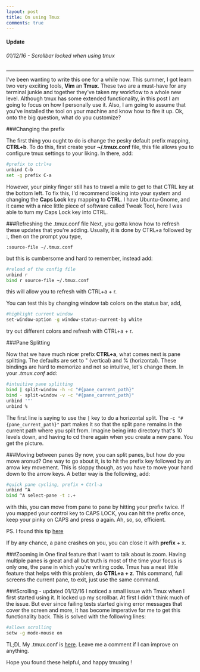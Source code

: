 ```yaml
---
layout: post
title: On using Tmux 
comments: true
---
```


#### Update

###### 01/12/16 - Scrollbar locked when using tmux

<hr>

I've been wanting to write this one for a while now. This summer, I got learn two very exciting tools, **Vim** an **Tmux**. These two are a must-have for any terminal junkie and together they've taken my workflow to a whole new level. Although tmux has some extended functionality, in this post I am going to focus on how I personally use it. Also, I am going to assume that you've installed the tool on your machine and know how to fire it up. Ok, onto the big question, what do you customize?

###Changing the prefix

The first thing you ought to do is change the pesky default prefix mapping, **CTRL+b**. To do this, first create your **~/.tmux.conf** file, this file allows you to configure tmux settings to your liking. In there, add: 

~~~ sh
#prefix to ctrl+a
unbind C-b
set -g prefix C-a 
~~~

However, your pinky finger still has to travel a mile to get to that CTRL key at the bottom left. To fix this, I'd recommend looking into your system and changing the **Caps Lock** key mapping to **CTRL**. I have Ubuntu-Gnome, and it came with a nice little piece of software called Tweak Tool, here I was able to turn my Caps Lock key into CTRL.

###Refreshing the .tmux.conf file
Next, you gotta know how to refresh these updates that you're adding. Usually, it is done by CTRL+a followed by :, then on the prompt you type, 

```:source-file ~/.tmux.conf```

but this is cumbersome and hard to remember, instead add:

~~~ sh
#reload of the config file
unbind r
bind r source-file ~/.tmux.conf
~~~

this will allow you to refresh with CTRL+a + r.

You can test this by changing window tab colors on the status bar, add,

~~~ sh
#highlight current window
set-window-option -g window-status-current-bg white 
~~~

try out different colors and refresh with CTRL+a + r.

###Pane Splitting

Now that we have much nicer prefix **CTRL+a**, what comes next is pane splitting. The defaults are set to " (vertical) and % (horizontal). These bindings are hard to memorize and not so intuitive, let's change them. In your *.tmux.conf* add:

~~~ sh
#intuitive pane splitting
bind | split-window -h -c "#{pane_current_path}"
bind - split-window -v -c "#{pane_current_path}"
unbind '"'
unbind %
~~~

The first line is saying to use the ```|``` key to do a horizontal split. The ```-c "#{pane_current_path}"``` part makes it so that the split pane remains in the current path where you split from. Imagine being into directory that's 10 levels down, and having to cd there again when you create a new pane. You get the picture.

###Moving between panes
By now, you can split panes, but how do you move aronud? One way to go about it, is to hit the prefix key followed by an arrow key movement. This is sloppy though, as you have to move your hand down to the arrow keys. A better way is the following, add:

~~~ sh
#quick pane cycling, prefix + Ctrl-a 
unbind ^A
bind ^A select-pane -t :.+
~~~

with this, you can move from pane to pane by hitting your prefix twice.
If you mapped your control key to CAPS LOCK, you can hit the prefix once, keep your pinky on CAPS and press *a* again. Ah, so, so, efficient.

PS. I found this tip [here](https://robots.thoughtbot.com/a-tmux-crash-course)

If by any chance, a pane crashes on you, you can close it with **prefix** + x.

###Zooming in
One final feature that I want to talk about is zoom. Having multiple panes is great and all but truth is most of the time your focus is only one, the pane in which you're writing code. Tmux has a neat little feature that helps with this problem, do **CTRL+a + z**. This command, full screens the current pane, to exit, just use the same command.

###Scrolling - updated 01/12/16
I noticed a small issue with Tmux when I first started using it. It locked up my scrollbar. At first I didn't think much of the issue. But ever since failing tests started giving error messages that cover the screen and more, it has become imperative for me to get this functionality back. This is solved with the following lines:

~~~ sh
#allows scrolling
setw -g mode-mouse on
~~~

TL;DL My .tmux.conf is [here](https://gist.github.com/danielcodes/ea6ee30d2ff032421b2e). Leave me a comment if I can improve on anything.

Hope you found these helpful, and happy tmuxing !

